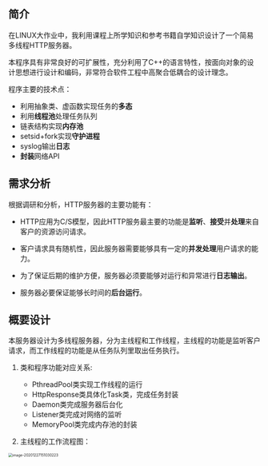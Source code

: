 ## 简介

在LINUX大作业中，我利用课程上所学知识和参考书籍自学知识设计了一个简易多线程HTTP服务器。

本程序具有非常良好的可扩展性，充分利用了C++的语言特性，按面向对象的设计思想进行设计和编码，非常符合软件工程中高聚合低耦合的设计理念。

程序主要的技术点：

* 利用抽象类、虚函数实现任务的**多态**
* 利用**线程池**处理任务队列
* 链表结构实现**内存池**
* setsid+fork实现**守护进程**
* syslog输出**日志**
* **封装**网络API



## 需求分析

根据调研和分析，HTTP服务器的主要功能有：

* HTTP应用为C/S模型，因此HTTP服务最主要的功能是**监听**、**接受**并**处理**来自客户的资源访问请求。

* 客户请求具有随机性，因此服务器需要能够具有一定的**并发处理**用户请求的能力。

* 为了保证后期的维护方便，服务器必须要能够对运行和异常进行**日志输出**。

* 服务器必要保证能够长时间的**后台运行**。

  

## 概要设计

本服务器设计为多线程服务器，分为主线程和工作线程，主线程的功能是监听客户请求，而工作线程的功能是从任务队列里取出任务执行。

1. 类和程序功能对应关系:
   * PthreadPool类实现工作线程的运行
   * HttpResponse类具体化Task类，完成任务封装
   * Daemon类完成服务器后台化
   * Listener类完成对网络的监听
   * MemoryPool类完成内存池的封装



3. 主线程的工作流程图：

<img src="C:\Users\高逸凡\AppData\Roaming\Typora\typora-user-images\image-20201227151030223.png" alt="image-20201227151030223" style="zoom: 50%;" />
